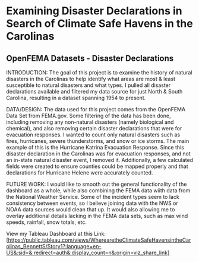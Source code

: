 # Examining Disaster Declarations in Search of Climate Safe Havens in the Carolinas
## OpenFEMA Datasets - Disaster Declarations

INTRODUCTION: The goal of this project is to examine the history of natural disasters in the Carolinas to help identify what areas are most & least susceptible to natural disasters and what types. I pulled all disaster declarations available and filtered my data source for just North & South Carolina, resulting in a dataset spanning 1954 to present. 

DATA/DESIGN: The data used for this project comes from the OpenFEMA Data Set from FEMA.gov. Some filtering of the data has been done, including removing any non-natural disasters (namely biological and chemical), and also removing certain disaster declarations that were for evacuation responses. I wanted to count only natural disasters such as fires, hurricanes, severe thunderstorms, and snow or ice storms. The main example of this is the Hurricane Katrina Evacuation Response. Since this disaster declaration in the Carolinas was for evacuation responses, and not an in-state natural disaster event, I removed it. Additionally, a few calculated fields were created to ensure counties could be mapped properly and that declarations for Hurricane Helene were accurately counted.



FUTURE WORK: I would like to smooth out the general functionality of the dashboard as a whole, while also combining the FEMA data wiith data from the National Weather Service. Some of the incident types seem to lack consistency between events, so I believe joining data with the NWS or NOAA data sources would clean that up. It would also allowing me to overlay additional details lacking in the FEMA data sets, such as max wind speeds, rainfall, snow totals, etc. 

View my Tableau Dashboard at this Link: [https://public.tableau.com/views/WherearetheClimateSafeHavensintheCarolinas_BennettS/Story1?:language=en-US&:sid=&:redirect=auth&:display_count=n&:origin=viz_share_link]
